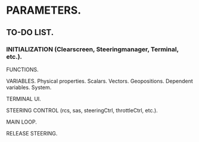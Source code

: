 # PARAMETERS.

## TO-DO LIST.

### INITIALIZATION (Clearscreen, Steeringmanager, Terminal, etc.).

FUNCTIONS.

VARIABLES.
Physical properties.
Scalars.
Vectors.
Geopositions.
Dependent variables.
System.

TERMINAL UI.

STEERING CONTROL (rcs, sas, steeringCtrl, throttleCtrl, etc.).

MAIN LOOP.

RELEASE STEERING.
